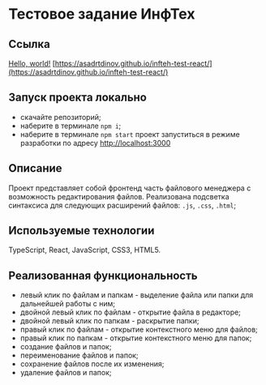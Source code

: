 # Тестовое задание ИнфТех

## Ссылка
<a href="http://example.com/" target="_blank">Hello, world!</a>
[https://asadrtdinov.github.io/infteh-test-react/](https://asadrtdinov.github.io/infteh-test-react/)

## Запуск проекта локально

- скачайте репозиторий;
- наберите в терминале `npm i`;
- наберите в терминале `npm start`
  проект запуститься в режиме разработки по адресу [http://localhost:3000](http://localhost:3000)

## Описание

Проект представляет собой фронтенд часть файлового менеджера с возможность редактирования файлов.
Реализована подсветка синтаксиса для следующих расширений файлов: `.js`, `.css`, `.html`;

## Используемые технологии

TypeScript, React, JavaScript, CSS3, HTML5.

## Реализованная функциональность

- левый клик по файлам и папкам - выделение файла или папки для дальнейшей работы с ним;
- двойной левый клик по файлам - открытие файла в редакторе;
- двойной левый клик по папкам - раскрытие папки;
- правый клик по файлам - открытие контекстного меню для файлов;
- правый клик по папкам - открытие контекстного меню для папок;
- создание файлов и папок;
- переименование файлов и папок;
- сохранение файлов после их изменения;
- удаление файлов и папок;

